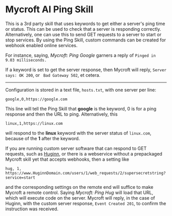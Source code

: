 # Mycroft AI Ping Skill

This is a 3rd party skill that uses keywords to get either a server's ping time or status. This can be used to check that a server is responding correctly. Alternatively, one can use this to send GET requests to a server to start or stop services. By using the Ping Skill, custom commands can be created for webhook enabled online services.

For instance, saying, *Mycroft: Ping Google* garners a reply of `Pinged in 9.03 milliseconds.`

If a keyword is set to get the server response, then Mycroft will reply, `Server says: OK 200`, or ` Bad Gateway 502`, et cetera.

---

Configuration is stored in a text file, `hosts.txt`, with one server per line:

    google,0,https://google.com
    
This line will tell the Ping Skill that **google** is the keyword, 0 is for a ping response and then the URL to ping. Alternatively, this

    linux,1,https://linux.com
    
will respond to the **linux** keyword with the server status of `linux.com`, because of the **1** after the keyword.

If you are running custom server software that can respond to GET requests, such as [Huginn](https://github.com/cantino/huginn), or there is a webservice without a prepackaged Mycroft skill yet that accepts webhooks, then a setting like

    hug, 1, https://www.HuginnDomain.com/users/1/web_requests/2/supersecretstring?service=start

and the corresponding settings on the remote end will suffice to make Mycroft a remote control. Saying *Mycroft: Ping Hug* will load that URL, which will execute code on the server. Mycroft will reply, in the case of Huginn, with the custom server response, `Event Created 201`, to confirm the instruction was received.

